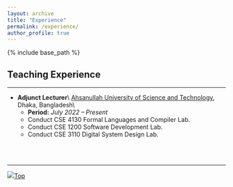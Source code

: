```yaml
---
layout: archive
title: "Experience"
permalink: /experience/
author_profile: true
---
```


{% include base_path %}

## Teaching Experience

---

* **Adjunct Lecturer**\\
[Ahsanullah University of Science and Technology](https://aust.edu/ "https://aust.edu/"), Dhaka, Bangladesh\\
    * **Period:** _July 2022 – Present_
    * Conduct CSE 4130 Formal Languages and Compiler Lab.
    * Conduct CSE 1200 Software Development Lab.
    * Conduct CSE 3110 Digital System Design Lab.
<br/>
<br/>

---

[<img src="https://img.icons8.com/emoji/24/000000/up-arrow-emoji.png"/>](https://faisaltareque.github.io/experience/#)[Top](https://faisaltareque.github.io/experience/#)